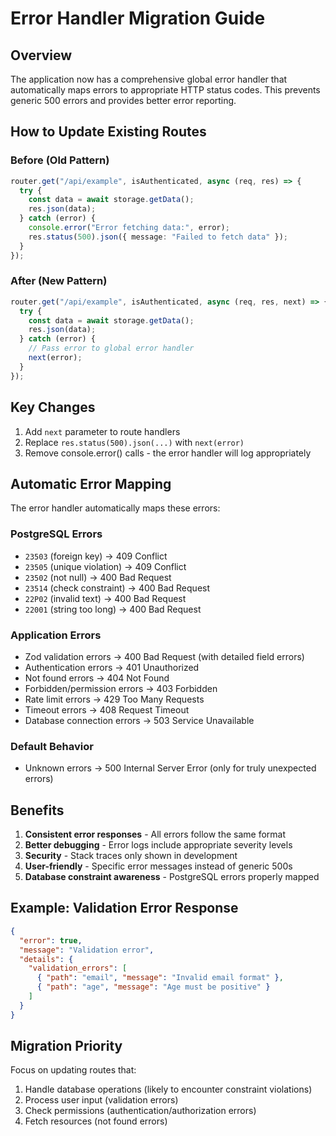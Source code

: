 # Error Handler Migration Guide

## Overview
The application now has a comprehensive global error handler that automatically maps errors to appropriate HTTP status codes. This prevents generic 500 errors and provides better error reporting.

## How to Update Existing Routes

### Before (Old Pattern)
```typescript
router.get("/api/example", isAuthenticated, async (req, res) => {
  try {
    const data = await storage.getData();
    res.json(data);
  } catch (error) {
    console.error("Error fetching data:", error);
    res.status(500).json({ message: "Failed to fetch data" });
  }
});
```

### After (New Pattern)
```typescript
router.get("/api/example", isAuthenticated, async (req, res, next) => {
  try {
    const data = await storage.getData();
    res.json(data);
  } catch (error) {
    // Pass error to global error handler
    next(error);
  }
});
```

## Key Changes
1. Add `next` parameter to route handlers
2. Replace `res.status(500).json(...)` with `next(error)`
3. Remove console.error() calls - the error handler will log appropriately

## Automatic Error Mapping

The error handler automatically maps these errors:

### PostgreSQL Errors
- `23503` (foreign key) → 409 Conflict
- `23505` (unique violation) → 409 Conflict  
- `23502` (not null) → 400 Bad Request
- `23514` (check constraint) → 400 Bad Request
- `22P02` (invalid text) → 400 Bad Request
- `22001` (string too long) → 400 Bad Request

### Application Errors
- Zod validation errors → 400 Bad Request (with detailed field errors)
- Authentication errors → 401 Unauthorized
- Not found errors → 404 Not Found
- Forbidden/permission errors → 403 Forbidden
- Rate limit errors → 429 Too Many Requests
- Timeout errors → 408 Request Timeout
- Database connection errors → 503 Service Unavailable

### Default Behavior
- Unknown errors → 500 Internal Server Error (only for truly unexpected errors)

## Benefits
1. **Consistent error responses** - All errors follow the same format
2. **Better debugging** - Error logs include appropriate severity levels
3. **Security** - Stack traces only shown in development
4. **User-friendly** - Specific error messages instead of generic 500s
5. **Database constraint awareness** - PostgreSQL errors properly mapped

## Example: Validation Error Response
```json
{
  "error": true,
  "message": "Validation error",
  "details": {
    "validation_errors": [
      { "path": "email", "message": "Invalid email format" },
      { "path": "age", "message": "Age must be positive" }
    ]
  }
}
```

## Migration Priority
Focus on updating routes that:
1. Handle database operations (likely to encounter constraint violations)
2. Process user input (validation errors)
3. Check permissions (authentication/authorization errors)
4. Fetch resources (not found errors)